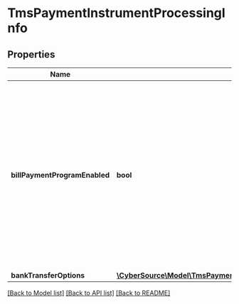 # TmsPaymentInstrumentProcessingInfo

## Properties
Name | Type | Description | Notes
------------ | ------------- | ------------- | -------------
**billPaymentProgramEnabled** | **bool** | Flag that indicates that this is a payment for a bill or for an existing contractual loan. Possible Values: - &#x60;true&#x60;: Bill payment or loan payment. - &#x60;false&#x60; (default): Not a bill payment or loan payment. | [optional] 
**bankTransferOptions** | [**\CyberSource\Model\TmsPaymentInstrumentProcessingInfoBankTransferOptions**](TmsPaymentInstrumentProcessingInfoBankTransferOptions.md) |  | [optional] 

[[Back to Model list]](../README.md#documentation-for-models) [[Back to API list]](../README.md#documentation-for-api-endpoints) [[Back to README]](../README.md)


